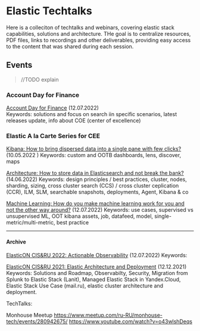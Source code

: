 # Elastic Techtalks
Here is a colleciton of techtalks and webinars, covering elastic stack capabilities, solutions and architecture. THe goal is to centralize resources, PDF files,  links to recordings and other deliverables, providing easy access to the content that was shared during each session. 

## Events
>//TODO explain
### Account Day for Finance

[Account Day for Finance](./accountday/account-days.md) (12.07.2022)
<br>Keywords: solutions and focus on search iin specific scenarios, latest releases update, info about COE (center of excellence)

### Elastic A la Carte Series for CEE

[Kibana: How to bring dispersed data into a single pane with few clicks?](./elastic-1-kibana-techtalk-CEE/kibana-readme.md)  (10.05.2022 )
Keywords: custom and OOTB dashboards, lens, discover, maps

[Architecture: How to store data in Elasticsearch and not break the bank?](./elastic-2-architecture-techtalk-CEE/architecture-readme.md) (14.06.2022) 
Keywords: design principles / best practices, cluster, nodes, sharding, sizing, cross cluster search (CCS) / cross cluster ceplication (CCR), ILM, SLM, searchable snapshots, deployments,  Agent, Kibana & co

[Machine Learning: How do you make machine learning work for you and not the other way around?](./elastic-3-ML-techtalk-CEE/machinelearning-readme.md) (12.07.2022)
Keywords: use cases, supervised vs unsupervised ML, OOT kibana assets, job, datafeed, model, single-metric/multi-metric, best practice

-------
#### Archive
[ElasticON CIS&RU 2022: Actionable Observability](./elasticonru_actionable_observability/actionable-o11y.md) (12.07.2022)
Keywords: 

[ElasticON CIS&RU 2021: Elastic Architecture and Deployment](https://events.elastic.co/russiaelasticday2021) (12.12.2021)
Keywords: Solutions and Roadmap, Observabilty, Security, Migration from Splunk to Elastic Stack (Lanit), Managed Elastic Stack in Yandex.Cloud, Elastic Stack Use Case (mail.ru), elastic cluster architecture and deployment.  

TechTalks: 

Monhouse Meetup 
https://www.meetup.com/ru-RU/monhouse-tech/events/280942675/ 
https://www.youtube.com/watch?v=o43wlshDeqs  




